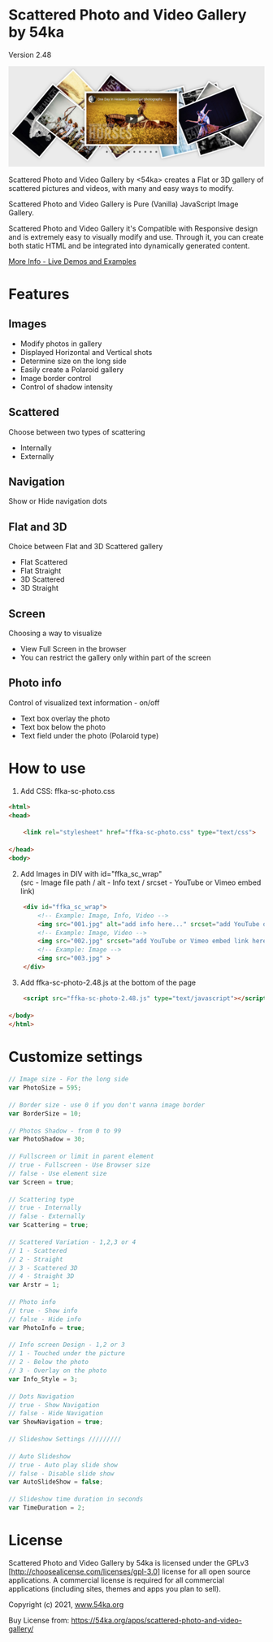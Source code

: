 # Scattered Photo and Video Gallery by 54ka

Version 2.48

![Image](https://raw.githubusercontent.com/54ka/Scattered-Photo-and-Video-Gallery/main/Screenshots/Screenshot_001.jpg)

Scattered Photo and Video Gallery by <54ka> creates a Flat or 3D gallery of scattered pictures and videos, with many and easy ways to modify.

Scattered Photo and Video Gallery is Pure (Vanilla) JavaScript Image Gallery.

Scattered Photo and Video Gallery it's Compatible with Responsive design and is extremely easy to visually modify and use. Through it, you can create both static HTML and be integrated into dynamically generated content.

[More Info - Live Demos and Examples](https://www.54ka.org/apps/scattered-photo-and-video-gallery)


# Features

Images
-----------
* Modify photos in gallery  
* Displayed Horizontal and Vertical shots  
* Determine size on the long side  
* Easily create a Polaroid gallery  
* Image border control  
* Control of shadow intensity  

Scattered
-----------
Choose between two types of scattering

* Internally  
* Externally  

Navigation
-----------
Show or Hide navigation dots

Flat and 3D
-----------
Choice between Flat and 3D Scattered gallery

* Flat Scattered   
* Flat Straight   
* 3D Scattered  
* 3D Straight

Screen
-----------
Choosing a way to visualize

* View Full Screen in the browser  
* You can restrict the gallery only within part of the screen

Photo info
-----------
Control of visualized text information - on/off  

* Text box overlay the photo  
* Text box below the photo  
* Text field under the photo (Polaroid type)  


# How to use

1. Add CSS: ffka-sc-photo.css

```html
<html>
<head>

    <link rel="stylesheet" href="ffka-sc-photo.css" type="text/css">

</head>
<body>
```

2. Add Images in DIV with id="ffka_sc_wrap"  
(src - Image file path / alt - Info text / srcset - YouTube or Vimeo embed link)

```html
    <div id="ffka_sc_wrap">
        <!-- Example: Image, Info, Video -->
        <img src="001.jpg" alt="add info here..." srcset="add YouTube or Vimeo embed link here">
        <!-- Example: Image, Video -->
        <img src="002.jpg" srcset="add YouTube or Vimeo embed link here">
        <!-- Example: Image -->
        <img src="003.jpg" >
    </div>
```

3. Add ffka-sc-photo-2.48.js аt the bottom of the page

```html
    <script src="ffka-sc-photo-2.48.js" type="text/javascript"></script>

</body>
</html>
```


# Customize settings


```js
// Image size - For the long side
var PhotoSize = 595;

// Border size - use 0 if you don't wanna image border
var BorderSize = 10;

// Photos Shadow - from 0 to 99
var PhotoShadow = 30;

// Fullscreen or limit in parent element
// true - Fullscreen - Use Browser size 
// false - Use element size
var Screen = true;

// Scattering type
// true - Internally 
// false - Externally
var Scattering = true;

// Scattered Variation - 1,2,3 or 4
// 1 - Scattered
// 2 - Straight 
// 3 - Scattered 3D 
// 4 - Straight 3D
var Arstr = 1;

// Photo info
// true - Show info 
// false - Hide info
var PhotoInfo = true;

// Info screen Design - 1,2 or 3
// 1 - Touched under the picture
// 2 - Below the photo
// 3 - Overlay on the photo
var Info_Style = 3;

// Dots Navigation
// true - Show Navigation 
// false - Hide Navigation
var ShowNavigation = true;

// Slideshow Settings /////////

// Auto Slideshow
// true - Auto play slide show 
// false - Disable slide show
var AutoSlideShow = false;

// Slideshow time duration in seconds
var TimeDuration = 2;
```


# License

Scattered Photo and Video Gallery by 54ka is licensed under the GPLv3 [http://choosealicense.com/licenses/gpl-3.0] license for all open source applications. A commercial license is required for all commercial applications (including sites, themes and apps you plan to sell). 

Copyright (c) 2021, www.54ka.org

Buy License from:
https://54ka.org/apps/scattered-photo-and-video-gallery/